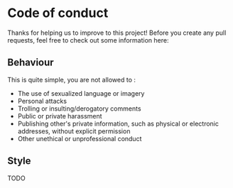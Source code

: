 # Code of conduct


Thanks for helping us to improve to this project! Before you create any pull requests, feel free to check out some information here:

## Behaviour

This is quite simple, you are not allowed to :
* The use of sexualized language or imagery
* Personal attacks
* Trolling or insulting/derogatory comments
* Public or private harassment
* Publishing other's private information, such as physical or electronic addresses, without explicit permission
* Other unethical or unprofessional conduct

## Style
TODO
